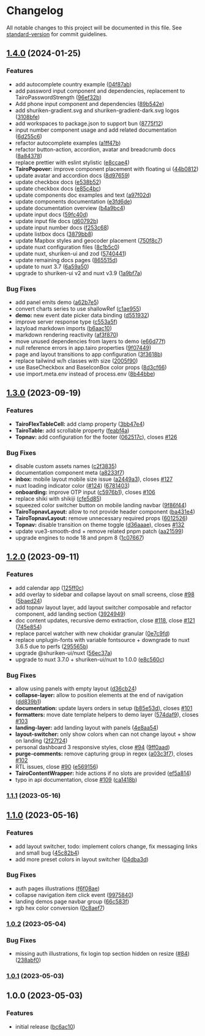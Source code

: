 # Changelog

All notable changes to this project will be documented in this file. See [standard-version](https://github.com/conventional-changelog/standard-version) for commit guidelines.

## [1.4.0](https://github.com/cssninjaStudio/tairo/compare/v1.3.0...v1.4.0) (2024-01-25)


### Features

* add autocomplete country example ([04f87ab](https://github.com/cssninjaStudio/tairo/commit/04f87ab1cee26c245e12f164a2383fbe968a3247))
* add password input component and dependencies, replacement to TairoPasswordStrength ([96ef32b](https://github.com/cssninjaStudio/tairo/commit/96ef32befb6069a23e561cc0b0e743dc48f87138))
* Add phone input component and dependencies ([89b542e](https://github.com/cssninjaStudio/tairo/commit/89b542e486985a600dd9c55544e414af93810bc2))
* add shuriken-gradient.svg and shuriken-gradient-dark.svg logos ([3108bfe](https://github.com/cssninjaStudio/tairo/commit/3108bfe37cbcb34efed6842fbc893b318ae27c38))
* add workspaces to package.json to support bun ([8775f12](https://github.com/cssninjaStudio/tairo/commit/8775f12ec8370b0028f6ee64f956df2abfeb835d))
* input number component usage and add related documentation ([6d255c6](https://github.com/cssninjaStudio/tairo/commit/6d255c67a3b24fdc10001b7e77ef39afa71480ed))
* refactor autocomplete examples ([a1ff47b](https://github.com/cssninjaStudio/tairo/commit/a1ff47b7f6d4d9fd63f1570a3dc486189d5ed4ac))
* refactor button-action, accordion, avatar and breadcrumb docs ([8a84378](https://github.com/cssninjaStudio/tairo/commit/8a843787b4f20871d15f5525856b078784857398))
* replace prettier with eslint stylistic ([e8ccae4](https://github.com/cssninjaStudio/tairo/commit/e8ccae4803f5bfba5acbc926c65377d5a7f8b6d9))
* **TairoPopover:** improve component placement with floating ui ([44b0812](https://github.com/cssninjaStudio/tairo/commit/44b08126cf1a2c6904757750e91023997134b4bf))
* update avatar and accordion docs ([8d97659](https://github.com/cssninjaStudio/tairo/commit/8d976592c8acbb1e4d9a57f98e3acda55aa34a70))
* update checkbox docs ([e538b52](https://github.com/cssninjaStudio/tairo/commit/e538b529a24a7a88565cb70f71cb97c3f877c883))
* update checkbox docs ([e85c4bc](https://github.com/cssninjaStudio/tairo/commit/e85c4bc308fee5ea187a4ca47f2860a9dde2d921))
* update components doc examples and text ([a97f02d](https://github.com/cssninjaStudio/tairo/commit/a97f02d7bf6b5db7823e5927001190097699bd77))
* update components documentation ([e3fd6de](https://github.com/cssninjaStudio/tairo/commit/e3fd6deb3700a79bdd9efc7b79cfb9a50baec7cd))
* update documentation overview ([b4a9bc4](https://github.com/cssninjaStudio/tairo/commit/b4a9bc41e983733db814430caa4d067a43798bb2))
* update input docs ([59fc40d](https://github.com/cssninjaStudio/tairo/commit/59fc40ded00191e5bb237723e79048f8b994bd24))
* update input file docs ([d60792b](https://github.com/cssninjaStudio/tairo/commit/d60792bc820855027a13a30ed162d4183d55fcd4))
* update input number docs ([f253c68](https://github.com/cssninjaStudio/tairo/commit/f253c6838a24582dc18c5edee83422be38603129))
* update listbox docs ([3879bb8](https://github.com/cssninjaStudio/tairo/commit/3879bb83237324dbfae7cb139454842930e768c9))
* update Mapbox styles and geocoder placement ([750f8c7](https://github.com/cssninjaStudio/tairo/commit/750f8c7d9a58a531f970cc9f4fe31c682bdb478f))
* update nuxt configuration files ([8c1b5c0](https://github.com/cssninjaStudio/tairo/commit/8c1b5c0f57388353c2cffaae4d85fe7e015e9215))
* update nuxt, shuriken-ui and zod ([5740441](https://github.com/cssninjaStudio/tairo/commit/5740441268d1cd9da446c4780277d17428658fd3))
* update remaining docs pages ([865515d](https://github.com/cssninjaStudio/tairo/commit/865515d4e47ecaaf2d4fb10788de7bd842c07fe1))
* update to nuxt 3.7 ([6a59a50](https://github.com/cssninjaStudio/tairo/commit/6a59a509a8dab76520488a9a8fa56bded955546b))
* upgrade to shuriken-ui v2 and nuxt v3.9 ([1a9bf7a](https://github.com/cssninjaStudio/tairo/commit/1a9bf7a67c4e8f5759ab2892ac04806fb9ba5405))


### Bug Fixes

* add panel emits demo ([a62b7e5](https://github.com/cssninjaStudio/tairo/commit/a62b7e5717262f21bb46ea762bfcc1d65ee1dcc7))
* convert charts series to use shallowRef ([c1ae955](https://github.com/cssninjaStudio/tairo/commit/c1ae9554242feda3e3c5624e9dd6ada994abba94))
* **demo:** new event date picker data binding ([d551932](https://github.com/cssninjaStudio/tairo/commit/d55193272cbb8180963ac7db3913eeea025fcb57))
* improve server response type ([c553a5f](https://github.com/cssninjaStudio/tairo/commit/c553a5fddd6bb2bb2294c84f6a0fd64b1815ed06))
* lazyload markdown imports ([b6aac10](https://github.com/cssninjaStudio/tairo/commit/b6aac10669fb0bc8c8151d2d5e239fb0ef222763))
* markdown rendering reactivity ([af3f870](https://github.com/cssninjaStudio/tairo/commit/af3f87035d505dd30808ca800299fe405ae3b4a8))
* move unused dependencies from layers to demo ([e66d77f](https://github.com/cssninjaStudio/tairo/commit/e66d77fd4070d217a1544e55fd8c3c36729138d2))
* null reference errors in app.tairo properties ([9f07449](https://github.com/cssninjaStudio/tairo/commit/9f07449366c9012c279cd47c4d1082c06f0aaff7))
* page and layout transitions to app configuration ([3f3618b](https://github.com/cssninjaStudio/tairo/commit/3f3618b91b6b2dd44c4f7601db3bd6184339dabf))
* replace tailwind w/h classes with size ([2005f90](https://github.com/cssninjaStudio/tairo/commit/2005f90bb279688f13448154b3ee19fc7277447c))
* use BaseCheckbox and BaseIconBox color props ([8d3cf66](https://github.com/cssninjaStudio/tairo/commit/8d3cf661fca8212b6e76e0f7e1ce6589676c6982))
* use import.meta.env instead of process.env ([8b44bbe](https://github.com/cssninjaStudio/tairo/commit/8b44bbe604d156326a3ec11fb5431732018be2a5))

## [1.3.0](https://github.com/cssninjaStudio/tairo/compare/v1.2.0...v1.3.0) (2023-09-19)


### Features

* **TairoFlexTableCell:** add clamp property ([3bb47e4](https://github.com/cssninjaStudio/tairo/commit/3bb47e4f6ea2155e3c918847c95b14f72bf6830d))
* **TairoTable:** add scrollable property ([feabf4a](https://github.com/cssninjaStudio/tairo/commit/feabf4a56c61d14c35b8cbe13b3bb7b1739a4d48))
* **Topnav:** add configuration for the footer ([062517c](https://github.com/cssninjaStudio/tairo/commit/062517c8bef9e622e61e77bec28be7591e3d9a70)), closes [#126](https://github.com/cssninjaStudio/tairo/issues/126)


### Bug Fixes

* disable custom assets names ([c2f3835](https://github.com/cssninjaStudio/tairo/commit/c2f3835436f4c3769215a27b544b99c8b7fe979c))
* documentation component meta ([a8233f7](https://github.com/cssninjaStudio/tairo/commit/a8233f7068852df6a207fc1d7b7a88742577dc19))
* **inbox:** mobile layout mobile size issue ([a2449a3](https://github.com/cssninjaStudio/tairo/commit/a2449a3fc4333e4b0405b417531a8b3ab0831c8e)), closes [#127](https://github.com/cssninjaStudio/tairo/issues/127)
* nuxt loading indicator color ([#124](https://github.com/cssninjaStudio/tairo/issues/124)) ([6781403](https://github.com/cssninjaStudio/tairo/commit/6781403b49036c5628ed637aaaba1fdfc9d890cc))
* **onboarding:** improve OTP input ([c5976b1](https://github.com/cssninjaStudio/tairo/commit/c5976b1a8e60e8abd0ac4d8f8b52a671345fd50b)), closes [#106](https://github.com/cssninjaStudio/tairo/issues/106)
* replace shiki with shikiji ([cfe5d85](https://github.com/cssninjaStudio/tairo/commit/cfe5d85cca205e4bf6cb9db595589bfe173f20fe))
* squeezed color switcher button on mobile landing navbar ([9f86f44](https://github.com/cssninjaStudio/tairo/commit/9f86f44061cc1592baa6557926529d89e24a8339))
* **TairoTopnavLayout:** allow to not provide header component ([ba431e4](https://github.com/cssninjaStudio/tairo/commit/ba431e4dba4989c741f20882734ed3c5b29b0c7e))
* **TairoTopnavLayout:** remove unnecessary required props ([6012526](https://github.com/cssninjaStudio/tairo/commit/601252672676e7b470f79dc81c4e838c6db461f6))
* **Topnav:** disable transition on theme toggle ([d36aaae](https://github.com/cssninjaStudio/tairo/commit/d36aaae3e32c0a5fd8ad9f006a57a196b9fdd706)), closes [#132](https://github.com/cssninjaStudio/tairo/issues/132)
* update vue3-smooth-dnd + remove related pnpm patch ([aa21599](https://github.com/cssninjaStudio/tairo/commit/aa215990f956ca52ee3f28bc362445910da1d8f2))
* upgrade engines to node 18 and pnpm 8 ([1c07667](https://github.com/cssninjaStudio/tairo/commit/1c07667c4d097c9716d8f940c2cec696b86485c0))

## [1.2.0](https://github.com/cssninjaStudio/tairo/compare/v1.1.1...v1.2.0) (2023-09-11)


### Features

* add calendar app ([125ff0c](https://github.com/cssninjaStudio/tairo/commit/125ff0ca3dcb32b721acd19439fc1f197f49dc85))
* add overlay to sidebar and collapse layout on small screens, close [#98](https://github.com/cssninjaStudio/tairo/issues/98) ([5baed24](https://github.com/cssninjaStudio/tairo/commit/5baed24bec33eebd59eb5eb6d467be2060dcf92a))
* add topnav layout layer, add layout switcher composable and refactor component, add landing section ([3924949](https://github.com/cssninjaStudio/tairo/commit/39249494c301f1396062d97344fd4eacc36cb3d3))
* doc content updates, recursive demo extraction, close [#118](https://github.com/cssninjaStudio/tairo/issues/118), close [#121](https://github.com/cssninjaStudio/tairo/issues/121) ([745e854](https://github.com/cssninjaStudio/tairo/commit/745e854a16c978eb540d4f83c02a074117ec8d32))
* replace parcel watcher with new chokidar granular ([0e7c9fd](https://github.com/cssninjaStudio/tairo/commit/0e7c9fd48d9d8fe06de057114ae41d52ab861f52))
* replace unplugin-fonts with variable fontsource + downgrade to nuxt 3.6.5 due to perfs ([295565b](https://github.com/cssninjaStudio/tairo/commit/295565bc0c347d31a68bb9ddc7d35ba4e26f3048))
* upgrade @shuriken-ui/nuxt ([56ec37a](https://github.com/cssninjaStudio/tairo/commit/56ec37acbd368a4940980ec544dc058d8c280120))
* upgrade to nuxt 3.7.0 + shuriken-ui/nuxt to 1.0.0 ([e8c560c](https://github.com/cssninjaStudio/tairo/commit/e8c560cd37406fed36e4618be64673c8704b46af))


### Bug Fixes

* allow using panels with empty layout ([d36cb24](https://github.com/cssninjaStudio/tairo/commit/d36cb24939502b56a0d4952addf5d1c49f23c4d0))
* **collapse-layer:** allow to position elements at the end of navigation ([dd839b1](https://github.com/cssninjaStudio/tairo/commit/dd839b1b9b054596d52ab8082bd53286f46c594b))
* **documentation:** update layers orders in setup ([b85e53d](https://github.com/cssninjaStudio/tairo/commit/b85e53d537ced9032ee07c83755c728d5db8765c)), closes [#101](https://github.com/cssninjaStudio/tairo/issues/101)
* **formatters:** move date template helpers to demo layer ([574daf9](https://github.com/cssninjaStudio/tairo/commit/574daf9fd5fca3e6db672a157103e01577ff4bdf)), closes [#103](https://github.com/cssninjaStudio/tairo/issues/103)
* **landing-layer:** add landing layout with panels ([4e8aa54](https://github.com/cssninjaStudio/tairo/commit/4e8aa54e4a1143eacf30fcdc697de67021fe76df))
* **layout-switcher:** only show colors when can not change layout + show on landing ([2f27f24](https://github.com/cssninjaStudio/tairo/commit/2f27f246680966762203c899b8b88a992e708b9e))
* personal dashboard 3 responsive styles, close [#94](https://github.com/cssninjaStudio/tairo/issues/94) ([9ff0aad](https://github.com/cssninjaStudio/tairo/commit/9ff0aadd3d3afd756a1bac65035ca9f8777eda0e))
* **purge-comments:** remove capturing group in regex ([a03c3f7](https://github.com/cssninjaStudio/tairo/commit/a03c3f79dc951eeec00e9d65a23242577e2090df)), closes [#102](https://github.com/cssninjaStudio/tairo/issues/102)
* RTL issues, close [#90](https://github.com/cssninjaStudio/tairo/issues/90) ([e569156](https://github.com/cssninjaStudio/tairo/commit/e5691567e17ed9fa39321b68c5d3581b5e715af5))
* **TairoContentWrapper:** hide actions if no slots are provided ([ef5a814](https://github.com/cssninjaStudio/tairo/commit/ef5a814bdda06c4b681962a9254ddbada1fe79fb))
* typo in api documentation, close [#109](https://github.com/cssninjaStudio/tairo/issues/109) ([ca1418b](https://github.com/cssninjaStudio/tairo/commit/ca1418beee3f6fe5b8cafe97de2b6b16099291ba))

### [1.1.1](https://github.com/cssninjaStudio/tairo/compare/v1.1.0...v1.1.1) (2023-05-16)

## [1.1.0](https://github.com/cssninjaStudio/tairo/compare/v1.0.2...v1.1.0) (2023-05-16)


### Features

* add layout switcher, todo: implement colors change, fix messaging links and small bug ([45c82b4](https://github.com/cssninjaStudio/tairo/commit/45c82b48ef1142d129354558bafb4eaaa5786439))
* add more preset colors in layout switcher ([04dba3d](https://github.com/cssninjaStudio/tairo/commit/04dba3dd7ab6524586a6090ba67678f11977695d))


### Bug Fixes

* auth pages illustrations ([f6f08ae](https://github.com/cssninjaStudio/tairo/commit/f6f08ae9438ddc4728f6c9aec3e59179d7c57a5f))
* collapse navigation item click event ([9975840](https://github.com/cssninjaStudio/tairo/commit/99758406424e0d7c9dbfdb423754744b76d09620))
* landing demos page navbar group ([66c583f](https://github.com/cssninjaStudio/tairo/commit/66c583ffaccd10fe92714ebf0cf09e6ae1ea95e2))
* rgb hex color conversion ([0c8aef7](https://github.com/cssninjaStudio/tairo/commit/0c8aef74043e0a98853ba1627cd0c7cf5640b49f))

### [1.0.2](https://github.com/cssninjaStudio/tairo/compare/v1.0.1...v1.0.2) (2023-05-04)


### Bug Fixes

* missing auth illustrations, fix login top section hidden on resize ([#84](https://github.com/cssninjaStudio/tairo/issues/84)) ([238abf0](https://github.com/cssninjaStudio/tairo/commit/238abf0db203f0891f577c58a65369839ae84da7))

### [1.0.1](https://github.com/cssninjaStudio/tairo/compare/v1.0.0...v1.0.1) (2023-05-03)

## 1.0.0 (2023-05-03)


### Features

* initial release ([bc6ac10](https://github.com/cssninjaStudio/tairo/commit/bc6ac1001a9c22edbaec91bd8c63299217a2496f))
